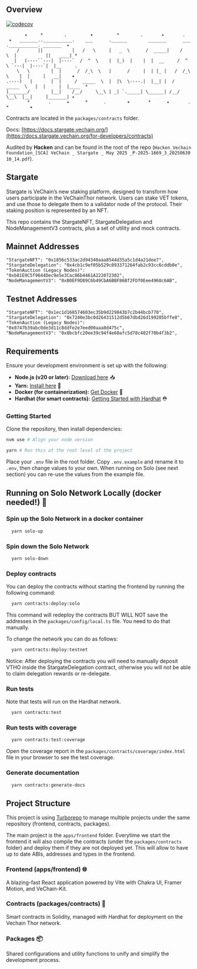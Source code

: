 ## Overview

[![codecov](https://codecov.io/gh/vechain/stargate-contracts/graph/badge.svg?token=3OMYFKUMS9)](https://app.codecov.io/gh/vechain/stargate-contracts)

```
       ✦     *        .         ✶         *        .       ✦       .
 ✦   _______..___________.    ___      .______        _______      ___   .___________. _______  ✦
    /       ||           |   /   \     |   _  \      /  _____|    /   \  |           ||   ____| *
   |   (----``---|  |----`  /  ^  \    |  |_)  |    |  |  __     /  ^  \ `---|  |----`|  |__     .
    \   \        |  |      /  /_\  \   |      /     |  | |_ |   /  /_\  \    |  |     |   __|    ✶
.----)   |       |  |     /  _____  \  |  |\  \----.|  |__| |  /  _____  \   |  |     |  |____  *
|_______/        |__|    /__/     \__\ | _| `._____| \______| /__/     \__\  |__|     |_______| ✦
        *       .      ✦      *      .        ✶       *      ✦       .       *        ✶
```

Contracts are located in the `packages/contracts` folder.

Docs: [https://docs.stargate.vechain.org/](https://docs.stargate.vechain.org/for-developers/contracts)

Audited by **Hacken** and can be found in the root of the repo (`Hacken_Vechain Foundation_[SCA] VeChain _ Stargate _ May 2025 _P-2025-1669_3_20250630 10_14.pdf`).

## Stargate

Stargate is VeChain’s new staking platform, designed to transform how users participate in the VeChainThor network. Users can stake VET tokens, and use those to delegate them to a validator node of the protocol.
Their staking position is represented by an NFT.

This repo contains the StargateNFT, StargateDelegation and NodeManagementV3 contracts, plus a set of utility and mock contracts.

## Mainnet Addresses

```
"StargateNFT": "0x1856c533ac2d94340aaa8544d35a5c1d4a21dee7",
"StargateDelegation": "0x4cb1c9ef05b529c093371264fab2c93cc6cddb0e",
"TokenAuction (Legacy Nodes)": "0xb81E9C5f9644Dec9e5e3Cac86b4461A222072302",
"NodeManagementV3": "0xB0EF9D89C6b49CbA6BBF86Bf2FDf0Eee4968c6AB",
```

## Testnet Addresses

```
"StargateNFT": "0x1ec1d168574603ec35b9d229843b7c2b44bcb770",
"StargateDelegation": "0x7240e3bc0d26431512d5b67dbd26d199205bffe8",
"TokenAuction (Legacy Nodes)": "0x0747b39abc0de3d11c8ddfe2e7eed00aaa8d475c",
"NodeManagementV3": "0x8bcbfc20ee39c94f4e60afc5d78c402f70b4f3b2",
```

## Requirements

Ensure your development environment is set up with the following:

- **Node.js (v20 or later):** [Download here](https://nodejs.org/en/download/package-manager) 📥
- **Yarn:** [Install here](https://classic.yarnpkg.com/lang/en/docs/install/#mac-stable) 🧶
- **Docker (for containerization):** [Get Docker](https://docs.docker.com/get-docker/) 🐳
- **Hardhat (for smart contracts):** [Getting Started with Hardhat](https://hardhat.org/hardhat-runner/docs/getting-started) ⛑️

### Getting Started

Clone the repository, then install dependencies:

```bash
nvm use # Align your node version
```

```bash
yarn # Run this at the root level of the project
```

Place your `.env` file in the root folder. Copy `.env.example` and rename it to `.env`, then change values to your own. When running on Solo (see next section) you can re-use the values from the example file.

## Running on Solo Network Locally (docker needed!) 🔧

### Spin up the Solo Network in a docker container

```bash
  yarn solo-up
```

### Spin down the Solo Network

```bash
  yarn solo-down
```

### Deploy contracts

You can deploy the contracts without starting the frontend by running the following command:

```bash
  yarn contracts:deploy:solo
```

This command will redeploy the contracts BUT WILL NOT save the addresses in the `packages/config/local.ts` file. You need to do that manually.

To change the network you can do as follows:

```bash
  yarn contracts:deploy:testnet
```

Notice: After deploying the contracts you will need to manually deposit VTHO inside the StargateDelegation contract, otherwise you will not be able to claim delegation rewards or re-delegate.

### Run tests

Note that tests will run on the Hardhat network.

```bash
  yarn contracts:test
```

### Run tests with coverage

```bash
  yarn contracts:test:coverage
```

Open the coverage report in the `packages/contracts/coverage/index.html` file in your browser to see the test coverage.

### Generate documentation

```bash
  yarn contracts:generate-docs
```

## Project Structure

This project is using [Turborepo](https://turborepo.com/) to manage multiple projects under the same repository (frontend, contracts, packages).

The main project is the `apps/frontend` folder. Everytime we start the frontend it will also compile the contracts (under the `packages/contracts` folder) and deploy them if they are not deployed yet. This will allow to have up to date ABIs, addresses and types in the frontend.

### Frontend (apps/frontend) 🌐

A blazing-fast React application powered by Vite with Chakra UI, Framer Motion, and VeChain-Kit.

### Contracts (packages/contracts) 📜

Smart contracts in Solidity, managed with Hardhat for deployment on the Vechain Thor network.

### Packages 📦

Shared configurations and utility functions to unify and simplify the development process.
